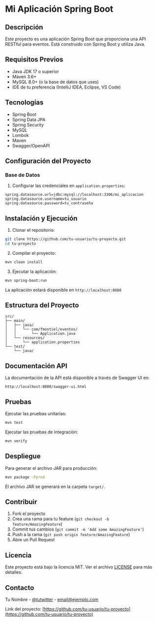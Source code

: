 # Mi Aplicación Spring Boot

## Descripción
Este proyecto es una aplicación Spring Boot que proporciona una API RESTful para eventos. Está construido con Spring Boot y utiliza Java.

## Requisitos Previos
- Java JDK 17 o superior
- Maven 3.6+
- MySQL 8.0+ (o la base de datos que uses)
- IDE de tu preferencia (IntelliJ IDEA, Eclipse, VS Code)

## Tecnologías
- Spring Boot
- Spring Data JPA
- Spring Security
- MySQL
- Lombok
- Maven
- Swagger/OpenAPI

## Configuración del Proyecto

### Base de Datos
1. Configurar las credenciales en `application.properties`:
```properties
spring.datasource.url=jdbc:mysql://localhost:3306/mi_aplicacion
spring.datasource.username=tu_usuario
spring.datasource.password=tu_contraseña
```

## Instalación y Ejecución

1. Clonar el repositorio:
```bash
git clone https://github.com/tu-usuario/tu-proyecto.git
cd tu-proyecto
```

2. Compilar el proyecto:
```bash
mvn clean install
```

3. Ejecutar la aplicación:
```bash
mvn spring-boot:run
```

La aplicación estará disponible en `http://localhost:8080`

## Estructura del Proyecto
```
src/
├── main/
│   ├── java/
│   │   └── com/fmontiel/eventos/
│   │       └── Application.java
│   └── resources/
│       └── application.properties
└── test/
    └── java/
```

## Documentación API
La documentación de la API está disponible a través de Swagger UI en:
```
http://localhost:8080/swagger-ui.html
```

## Pruebas
Ejecutar las pruebas unitarias:
```bash
mvn test
```

Ejecutar las pruebas de integración:
```bash
mvn verify
```

## Despliegue
Para generar el archivo JAR para producción:
```bash
mvn package -Pprod
```

El archivo JAR se generará en la carpeta `target/`.

## Contribuir
1. Fork el proyecto
2. Crea una rama para tu feature (`git checkout -b feature/AmazingFeature`)
3. Commit tus cambios (`git commit -m 'Add some AmazingFeature'`)
4. Push a la rama (`git push origin feature/AmazingFeature`)
5. Abre un Pull Request

## Licencia
Este proyecto está bajo la licencia MIT. Ver el archivo [LICENSE](LICENSE) para más detalles.

## Contacto
Tu Nombre - [@tutwitter](https://twitter.com/tutwitter) - email@ejemplo.com

Link del proyecto: [https://github.com/tu-usuario/tu-proyecto](https://github.com/tu-usuario/tu-proyecto)
